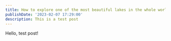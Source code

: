 ```yaml
---
title: How to explore one of the most beautiful lakes in the whole world
publishDate: '2023-02-07 17:29:00'
description: This is a test post
---
```


Hello, test post!
